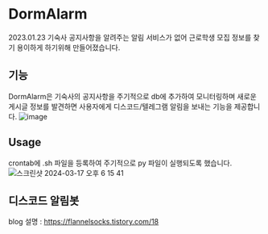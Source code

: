 # DormAlarm

2023.01.23 기숙사 공지사항을 알려주는 알림 서비스가 없어 근로학생 모집 정보를 찾기 용이하게 하기위해 만들어졌습니다.  

## 기능

DormAlarm은 기숙사의 공지사항을 주기적으로 db에 추가하여 모니터링하며 새로운 게시글 정보를 발견하면 사용자에게 디스코드/텔레그램 알림을 보내는 기능을 제공합니다.
![image](https://github.com/yoong-saks/DormAlarm/assets/42439493/b3d9ea2b-7ef9-4c48-accf-132e8e4fe9d7)

## Usage

crontab에 .sh 파일을 등록하여 주기적으로 py 파일이 실행되도록 했습니다.  
![스크린샷 2024-03-17 오후 6 15 41](https://github.com/yoong-saks/DormAlarm/assets/42439493/cde430af-c5eb-4974-9dcb-b47bf6b17e8d)  

## 디스코드 알림봇
blog 설명 : https://flannelsocks.tistory.com/18

